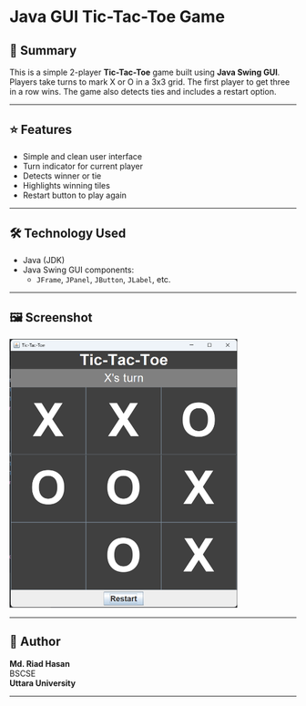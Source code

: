 # Java GUI Tic-Tac-Toe Game

## 📝 Summary

This is a simple 2-player **Tic-Tac-Toe** game built using **Java Swing GUI**. Players take turns to mark X or O in a 3x3 grid. The first player to get three in a row wins. The game also detects ties and includes a restart option.

---

## ⭐ Features

- Simple and clean user interface
- Turn indicator for current player
- Detects winner or tie
- Highlights winning tiles
- Restart button to play again

---

## 🛠️ Technology Used

- Java (JDK)
- Java Swing GUI components:
  - `JFrame`, `JPanel`, `JButton`, `JLabel`, etc.

---

## 🖼️ Screenshot
<img src="tictactoe.png" alt="Tic-Tac-Toe Screenshot" width="400"/>

---

## 👤 Author

**Md. Riad Hasan**  
BSCSE   
**Uttara University**

---

